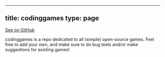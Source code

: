 
---
title: codinggames
type: page
---

[See on GitHub](https://github.com/jakeroggenbuck/codinggames/)

codinggames is a repo dedicated to all (simple) open-source games.
Feel free to add your own, and make sure to do bug tests and/or make suggestions for existing games!